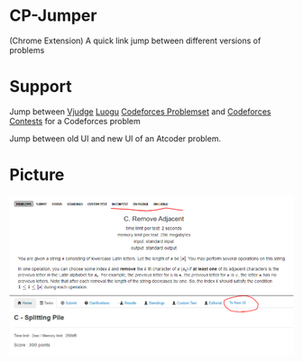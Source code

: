 # CP-Jumper
(Chrome Extension) A quick link jump between different versions of problems
# Support
Jump between [Vjudge](https://www.vjudge.net) [Luogu](https://www.luogu.com.cn) [Codeforces Problemset](https://codeforces.com/problemset) and [Codeforces Contests](https://www.codeforces.com/contests) for a Codeforces problem

Jump between old UI and new UI of an Atcoder problem.
# Picture
![p1](p1.png)
![p2](p2.png)
